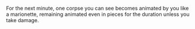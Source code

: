 For the next minute, one corpse you can see becomes animated by you like a marionette, remaining animated even in pieces for the duration unless you take damage.